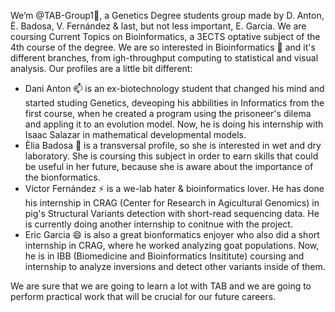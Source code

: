 We’m @TAB-Group1👋, a Genetics Degree students group made by D. Anton, È. Badosa, V. Fernández & last, but not less important, E. Garcia. We are coursing Current Topics on Bioinformatics, a 3ECTS optative subject of the 4th course of the degree.
We are so interested in Bioinformatics 👀 and it's different branches, from igh-throughput computing to statistical and visual analysis. Our profiles are a little bit different: 
- Dani Anton 📫 is an ex-biotechnology student that changed his mind and started studing Genetics, deveoping his abbilities in Informatics from the first course, when he created a program using the prisoneer's dilema and appling it to an evolution model. Now, he is doing his internship with Isaac Salazar in mathematical developmental models.
- Èlia Badosa 🌱 is a transversal profile, so she is interested in wet and dry laboratory. She is coursing this subject in order to earn skills that could be useful in her future, because she is aware about the importance of the bionformatics.
- Víctor Fernández ⚡ is a we-lab hater & bioinformatics lover. He has done his internship in CRAG (Center for Research in Agicultural Genomics) in pig's Structural Variants detection with short-read sequencing data. He is currently doing another internship to conitnue with the project.
- Eric Garcia 😄 is also a great bionformatics enjoyer who also did a short internship in CRAG, where he worked analyzing goat populations. Now, he is in IBB (Biomedicine and Bioinformatics Insititute) coursing and internship to analyze inversions and detect other variants inside of them.

We are sure that we are going to learn a lot with TAB and we are going to perform practical work that will be crucial for our future careers. 
<!---
TAB-Group1/TAB-Group1 is a ✨ special ✨ repository because its `README.md` (this file) appears on your GitHub profile.
You can click the Preview link to take a look at your changes.
--->

